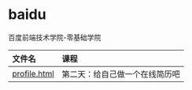 # baidu
百度前端技术学院-零基础学院

文件名|课程
:---|:---
<a href="https://github.com/NorIns11/baidu/blob/master/profile.html" target="_blank">profile.html</a>|第二天：给自己做一个在线简历吧
